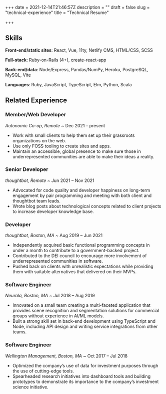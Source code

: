 +++
date = 2021-12-14T21:46:57Z
description = ""
draft = false
slug = "technical-experience"
title = "Technical Resume"

+++


## Skills

**Front-end/static sites**: React, Vue, 11ty, Netlify CMS, HTML/CSS, SCSS

**Full-stack**: Ruby-on-Rails (4+), create-react-app

**Back-end/data**: Node/Express, Pandas/NumPy, Heroku, PostgreSQL, MySQL, Vite

**Languages**: Ruby, JavaScript, TypeScript, Elm, Python, Scala

## Related Experience

### Member/Web Developer

_Autonomic Co-op, Remote  ~_ Dec 2021 – present

* Work with small clients to help them set up their grassroots organizations on the web.
* Use only FOSS tooling to create sites and apps.
* Maintain an accessible, global presence to make sure those in underrepresented communities are able to make their ideas a reality.

### Senior Developer

_thoughtbot, Remote  ~_ Jun 2021 – Nov 2021

* Advocated for code quality and developer happiness on long-term engagement by pair programming and meeting with both client and thoughtbot team leads.
* Wrote blog posts about technological concepts related to client projects to increase developer knowledge base.

### Developer

_thoughtbot, Boston, MA  ~_ Aug 2019 – Jun 2021

* Independently acquired basic functional programming concepts in under a month to contribute to a government-backed project.
* Contributed to the DEI council to encourage more involvement of underrepresented communities in software.
* Pushed back on clients with unrealistic expectations while providing them with suitable alternatives that delivered on their MVPs.

### Software Engineer

_Neurala, Boston, MA  ~_ Jul 2018 – Aug 2019

* Innovated on a small team creating a multi-faceted application that provides scene recognition and segmentation solutions for commercial groups without experience in AI/ML models.
* Built a strong skill set in back-end development using TypeScript and Node, including API design and writing service integrations from other teams.

### Software Engineer

_Wellington Management, Boston, MA  ~_ Oct 2017 – Jul 2018

* Optimized the company’s use of data for investment purposes through the use of cutting-edge tools.
* Spearheaded research initiatives into dashboard tools and building prototypes to demonstrate its importance to the company’s investment science initiative.

